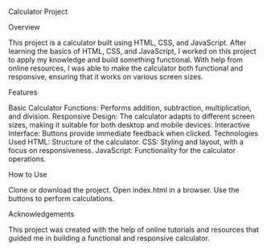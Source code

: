 Calculator Project


Overview

This project is a calculator built using HTML, CSS, and JavaScript. After learning the basics of HTML, CSS, and JavaScript, I worked on this project to apply my knowledge and build something functional. With help from online resources, I was able to make the calculator both functional and responsive, ensuring that it works on various screen sizes.


Features

Basic Calculator Functions: Performs addition, subtraction, multiplication, and division.
Responsive Design: The calculator adapts to different screen sizes, making it suitable for both desktop and mobile devices.
Interactive Interface: Buttons provide immediate feedback when clicked.
Technologies Used
HTML: Structure of the calculator.
CSS: Styling and layout, with a focus on responsiveness.
JavaScript: Functionality for the calculator operations.


How to Use

Clone or download the project.
Open index.html in a browser.
Use the buttons to perform calculations.


Acknowledgements

This project was created with the help of online tutorials and resources that guided me in building a functional and responsive calculator.

